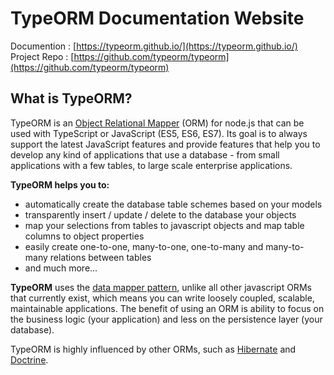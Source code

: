 TypeORM Documentation Website
=============================

Documention : [https://typeorm.github.io/](https://typeorm.github.io/)
Project Repo : [https://github.com/typeorm/typeorm](https://github.com/typeorm/typeorm)

## What is TypeORM?

TypeORM is an [Object Relational Mapper](https://en.wikipedia.org/wiki/Object-relational_mapping) (ORM) for node.js that can be used with TypeScript or JavaScript (ES5, ES6, ES7). Its goal is to always support the latest JavaScript features and provide features that help you to develop any kind of applications that use a database - from small applications with a few tables, to large scale enterprise applications.

**TypeORM helps you to:**

*   automatically create the database table schemes based on your models
*   transparently insert / update / delete to the database your objects
*   map your selections from tables to javascript objects and map table columns to object properties
*   easily create one-to-one, many-to-one, one-to-many and many-to-many relations between tables
*   and much more...

**TypeORM** uses the [data mapper pattern](https://en.wikipedia.org/wiki/Data_mapper_pattern), unlike all other javascript ORMs that currently exist, which means you can write loosely coupled, scalable, maintainable applications. The benefit of using an ORM is ability to focus on the business logic (your application) and less on the persistence layer (your database).

TypeORM is highly influenced by other ORMs, such as [Hibernate](http://hibernate.org/orm/) and [Doctrine](http://www.doctrine-project.org/).